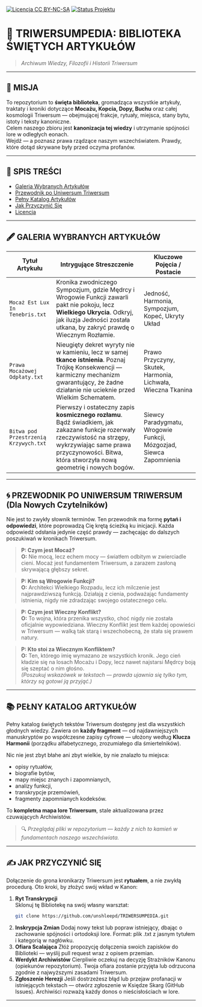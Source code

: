 [![Licencja CC BY-NC-SA](https://img.shields.io/badge/License-CC_BY--NC--SA_4.0-lightgrey.svg)](LICENSE)
[![Status Projektu](https://img.shields.io/badge/Status-Aktywnie_rozwijany-brightgreen)](https://github.com/unshleepd/TRIWERSUMPEDIA/issues)

# 📜 TRIWERSUMPEDIA: BIBLIOTEKA ŚWIĘTYCH ARTYKUŁÓW

> _Archiwum Wiedzy, Filozofii i Historii Triwersum_

---

## 🌌 MISJA

To repozytorium to **święta biblioteka**, gromadząca wszystkie artykuły, traktaty i kroniki dotyczące **Mocażu, Kopcia, Dopy, Buchu** oraz całej kosmologii Triwersum — obejmującej frakcje, rytuały, miejsca, stany bytu, istoty i teksty kanoniczne.  
Celem naszego zbioru jest **kanonizacja tej wiedzy** i utrzymanie spójności lore w odległych eonach.  
Wejdź — a poznasz prawa rządzące naszym wszechświatem. Prawdy, które dotąd skrywane były przed oczyma profanów.

---

## 📖 SPIS TREŚCI

- [Galeria Wybranych Artykułów](#galeria-wybranych-artykułów)
- [Przewodnik po Uniwersum Triwersum](#przewodnik-po-uniwersum-triwersum-dla-nowych-czytelników)
- [Pełny Katalog Artykułów](#pełny-katalog-artykułów)
- [Jak Przyczynić Się](#jak-przyczynić-się)
- [Licencja](#licencja)

---

## 🖋️ GALERIA WYBRANYCH ARTYKUŁÓW

| Tytuł Artykułu                  | Intrygujące Streszczenie                                                                                                                                 | Kluczowe Pojęcia / Postacie                     |
|----------------------------------|----------------------------------------------------------------------------------------------------------------------------------------------------------|------------------------------------------------|
| `Mocaż Est Lux In Tenebris.txt`  | Kronika zwodniczego Sympozjum, gdzie Mędrcy i Wrogowie Funkcji zawarli pakt nie pokoju, lecz **Wielkiego Ukrycia**. Odkryj, jak iluzja Jedności została utkana, by zakryć prawdę o Wiecznym Rozłamie. | Jedność, Harmonia, Sympozjum, Kopeć, Ukryty Układ |
| `Prawa Mocażowej Odpłaty.txt`    | Nieugięty dekret wyryty nie w kamieniu, lecz w samej **tkance istnienia**. Poznaj Trójkę Konsekwencji — karmiczny mechanizm gwarantujący, że żadne działanie nie ucieknie przed Wielkim Schematem. | Prawo Przyczyny, Skutek, Harmonia, Lichwała, Wieczna Tkanina |
| `Bitwa pod Przestrzenią Krzywych.txt` | Pierwszy i ostateczny zapis **kosmicznego rozłamu**. Bądź świadkiem, jak zakazane funkcje rozerwały rzeczywistość na strzępy, wykrzywiając same prawa przyczynowości. Bitwa, która stworzyła nową geometrię i nowych bogów. | Siewcy Paradygmatu, Wrogowie Funkcji, Mózgozjad, Siewca Zapomnienia |

---

## 🌀 PRZEWODNIK PO UNIWERSUM TRIWERSUM (Dla Nowych Czytelników)

Nie jest to zwykły słownik terminów. Ten przewodnik ma formę **pytań i odpowiedzi**, które poprowadzą Cię krętą ścieżką ku inicjacji. Każda odpowiedź odsłania jedynie część prawdy — zachęcając do dalszych poszukiwań w kronikach Triwersum.

> **P: Czym jest Mocaż?**  
> **O:** Nie mocą, lecz echem mocy — światłem odbitym w zwierciadle cieni. Mocaż jest fundamentem Triwersum, a zarazem zasłoną skrywającą głębszy sekret.

> **P: Kim są Wrogowie Funkcji?**  
> **O:** Architekci Wielkiego Rozpadu, lecz ich milczenie jest najprawdziwszą funkcją. Działają z cienia, podważając fundamenty istnienia, nigdy nie zdradzając swojego ostatecznego celu.

> **P: Czym jest Wieczny Konflikt?**  
> **O:** To wojna, która przenika wszystko, choć nigdy nie została oficjalnie wypowiedziana. Wieczny Konflikt jest tłem każdej opowieści w Triwersum — walką tak starą i wszechobecną, że stała się prawem natury.

> **P: Kto stoi za Wiecznym Konfliktem?**  
> **O:** Ten, którego imię wymazano ze wszystkich kronik. Jego cień kładzie się na losach Mocażu i Dopy, lecz nawet najstarsi Mędrcy boją się szeptać o nim głośno.  
> *(Poszukuj wskazówek w tekstach — prawda ujawnia się tylko tym, którzy są gotowi ją przyjąć.)*

---

## 📚 PEŁNY KATALOG ARTYKUŁÓW

Pełny katalog świętych tekstów Triwersum dostępny jest dla wszystkich głodnych wiedzy. Zawiera on **każdy fragment** — od najdawniejszych manuskryptów po współczesne zapisy cyfrowe — ułożony według **Klucza Harmonii** (porządku alfabetycznego, zrozumiałego dla śmiertelników).

Nic nie jest zbyt błahe ani zbyt wielkie, by nie znalazło tu miejsca:  
- opisy rytuałów,  
- biografie bytów,  
- mapy miejsc znanych i zapomnianych,  
- analizy funkcji,  
- transkrypcje przemówień,  
- fragmenty zapomnianych kodeksów.

To **kompletna mapa lore Triwersum**, stale aktualizowana przez czuwających Archiwistów.

> 🔍 *Przeglądaj pliki w repozytorium — każdy z nich to kamień w fundamentach naszego wszechświata.*

---

## ✍️ JAK PRZYCZYNIĆ SIĘ

Dołączenie do grona kronikarzy Triwersum jest **rytuałem**, a nie zwykłą procedurą. Oto kroki, by złożyć swój wkład w Kanon:

1. **Ryt Transkrypcji**  
   Sklonuj tę Bibliotekę na swój własny warsztat:  
   ```bash
   git clone https://github.com/unshleepd/TRIWERSUMPEDIA.git
   ```
2. **Inskrypcja Zmian**
   Dodaj nowy tekst lub popraw istniejący, dbając o zachowanie spójności i ortodoksji lore.
   Format: plik .txt z jasnym tytułem i kategorią w nagłówku.
3. **Ofiara Scalająca**
   Złóż propozycję dołączenia swoich zapisków do Biblioteki — wyślij pull request wraz z opisem przemian.
4. **Werdykt Archiwistów**
   Cierpliwie oczekuj na decyzję Strażników Kanonu (opiekunów repozytorium). Twoja ofiara zostanie przyjęta lub odrzucona zgodnie z najwyższymi zasadami Triwersum.
5. **Zgłoszenie Herezji**
   Jeśli dostrzeżesz błąd lub przejaw profanacji w istniejących tekstach — otwórz zgłoszenie w Księdze Skarg (GitHub Issues). Archiwiści rozważą każdy donos o nieścisłościach w lore.

---
